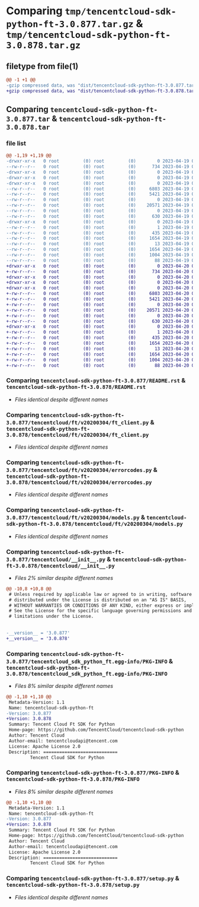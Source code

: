# Comparing `tmp/tencentcloud-sdk-python-ft-3.0.877.tar.gz` & `tmp/tencentcloud-sdk-python-ft-3.0.878.tar.gz`

## filetype from file(1)

```diff
@@ -1 +1 @@
-gzip compressed data, was "dist/tencentcloud-sdk-python-ft-3.0.877.tar", last modified: Wed Apr 19 09:17:12 2023, max compression
+gzip compressed data, was "dist/tencentcloud-sdk-python-ft-3.0.878.tar", last modified: Thu Apr 20 00:32:17 2023, max compression
```

## Comparing `tencentcloud-sdk-python-ft-3.0.877.tar` & `tencentcloud-sdk-python-ft-3.0.878.tar`

### file list

```diff
@@ -1,19 +1,19 @@
-drwxr-xr-x   0 root         (0) root         (0)        0 2023-04-19 09:17:12.000000 tencentcloud-sdk-python-ft-3.0.877/
--rw-r--r--   0 root         (0) root         (0)      734 2023-04-19 09:17:12.000000 tencentcloud-sdk-python-ft-3.0.877/README.rst
-drwxr-xr-x   0 root         (0) root         (0)        0 2023-04-19 09:17:12.000000 tencentcloud-sdk-python-ft-3.0.877/tencentcloud/
-drwxr-xr-x   0 root         (0) root         (0)        0 2023-04-19 09:17:12.000000 tencentcloud-sdk-python-ft-3.0.877/tencentcloud/ft/
-drwxr-xr-x   0 root         (0) root         (0)        0 2023-04-19 09:17:12.000000 tencentcloud-sdk-python-ft-3.0.877/tencentcloud/ft/v20200304/
--rw-r--r--   0 root         (0) root         (0)     6803 2023-04-19 09:17:12.000000 tencentcloud-sdk-python-ft-3.0.877/tencentcloud/ft/v20200304/ft_client.py
--rw-r--r--   0 root         (0) root         (0)     5421 2023-04-19 09:17:12.000000 tencentcloud-sdk-python-ft-3.0.877/tencentcloud/ft/v20200304/errorcodes.py
--rw-r--r--   0 root         (0) root         (0)        0 2023-04-19 09:17:12.000000 tencentcloud-sdk-python-ft-3.0.877/tencentcloud/ft/v20200304/__init__.py
--rw-r--r--   0 root         (0) root         (0)    20571 2023-04-19 09:17:12.000000 tencentcloud-sdk-python-ft-3.0.877/tencentcloud/ft/v20200304/models.py
--rw-r--r--   0 root         (0) root         (0)        0 2023-04-19 09:17:12.000000 tencentcloud-sdk-python-ft-3.0.877/tencentcloud/ft/__init__.py
--rw-r--r--   0 root         (0) root         (0)      630 2023-04-19 09:17:12.000000 tencentcloud-sdk-python-ft-3.0.877/tencentcloud/__init__.py
-drwxr-xr-x   0 root         (0) root         (0)        0 2023-04-19 09:17:12.000000 tencentcloud-sdk-python-ft-3.0.877/tencentcloud_sdk_python_ft.egg-info/
--rw-r--r--   0 root         (0) root         (0)        1 2023-04-19 09:17:12.000000 tencentcloud-sdk-python-ft-3.0.877/tencentcloud_sdk_python_ft.egg-info/dependency_links.txt
--rw-r--r--   0 root         (0) root         (0)      435 2023-04-19 09:17:12.000000 tencentcloud-sdk-python-ft-3.0.877/tencentcloud_sdk_python_ft.egg-info/SOURCES.txt
--rw-r--r--   0 root         (0) root         (0)     1654 2023-04-19 09:17:12.000000 tencentcloud-sdk-python-ft-3.0.877/tencentcloud_sdk_python_ft.egg-info/PKG-INFO
--rw-r--r--   0 root         (0) root         (0)       13 2023-04-19 09:17:12.000000 tencentcloud-sdk-python-ft-3.0.877/tencentcloud_sdk_python_ft.egg-info/top_level.txt
--rw-r--r--   0 root         (0) root         (0)     1654 2023-04-19 09:17:12.000000 tencentcloud-sdk-python-ft-3.0.877/PKG-INFO
--rw-r--r--   0 root         (0) root         (0)     1004 2023-04-19 09:17:12.000000 tencentcloud-sdk-python-ft-3.0.877/setup.py
--rw-r--r--   0 root         (0) root         (0)       88 2023-04-19 09:17:12.000000 tencentcloud-sdk-python-ft-3.0.877/setup.cfg
+drwxr-xr-x   0 root         (0) root         (0)        0 2023-04-20 00:32:17.000000 tencentcloud-sdk-python-ft-3.0.878/
+-rw-r--r--   0 root         (0) root         (0)      734 2023-04-20 00:32:17.000000 tencentcloud-sdk-python-ft-3.0.878/README.rst
+drwxr-xr-x   0 root         (0) root         (0)        0 2023-04-20 00:32:17.000000 tencentcloud-sdk-python-ft-3.0.878/tencentcloud/
+drwxr-xr-x   0 root         (0) root         (0)        0 2023-04-20 00:32:17.000000 tencentcloud-sdk-python-ft-3.0.878/tencentcloud/ft/
+drwxr-xr-x   0 root         (0) root         (0)        0 2023-04-20 00:32:17.000000 tencentcloud-sdk-python-ft-3.0.878/tencentcloud/ft/v20200304/
+-rw-r--r--   0 root         (0) root         (0)     6803 2023-04-20 00:32:17.000000 tencentcloud-sdk-python-ft-3.0.878/tencentcloud/ft/v20200304/ft_client.py
+-rw-r--r--   0 root         (0) root         (0)     5421 2023-04-20 00:32:17.000000 tencentcloud-sdk-python-ft-3.0.878/tencentcloud/ft/v20200304/errorcodes.py
+-rw-r--r--   0 root         (0) root         (0)        0 2023-04-20 00:32:17.000000 tencentcloud-sdk-python-ft-3.0.878/tencentcloud/ft/v20200304/__init__.py
+-rw-r--r--   0 root         (0) root         (0)    20571 2023-04-20 00:32:17.000000 tencentcloud-sdk-python-ft-3.0.878/tencentcloud/ft/v20200304/models.py
+-rw-r--r--   0 root         (0) root         (0)        0 2023-04-20 00:32:17.000000 tencentcloud-sdk-python-ft-3.0.878/tencentcloud/ft/__init__.py
+-rw-r--r--   0 root         (0) root         (0)      630 2023-04-20 00:32:17.000000 tencentcloud-sdk-python-ft-3.0.878/tencentcloud/__init__.py
+drwxr-xr-x   0 root         (0) root         (0)        0 2023-04-20 00:32:17.000000 tencentcloud-sdk-python-ft-3.0.878/tencentcloud_sdk_python_ft.egg-info/
+-rw-r--r--   0 root         (0) root         (0)        1 2023-04-20 00:32:17.000000 tencentcloud-sdk-python-ft-3.0.878/tencentcloud_sdk_python_ft.egg-info/dependency_links.txt
+-rw-r--r--   0 root         (0) root         (0)      435 2023-04-20 00:32:17.000000 tencentcloud-sdk-python-ft-3.0.878/tencentcloud_sdk_python_ft.egg-info/SOURCES.txt
+-rw-r--r--   0 root         (0) root         (0)     1654 2023-04-20 00:32:17.000000 tencentcloud-sdk-python-ft-3.0.878/tencentcloud_sdk_python_ft.egg-info/PKG-INFO
+-rw-r--r--   0 root         (0) root         (0)       13 2023-04-20 00:32:17.000000 tencentcloud-sdk-python-ft-3.0.878/tencentcloud_sdk_python_ft.egg-info/top_level.txt
+-rw-r--r--   0 root         (0) root         (0)     1654 2023-04-20 00:32:17.000000 tencentcloud-sdk-python-ft-3.0.878/PKG-INFO
+-rw-r--r--   0 root         (0) root         (0)     1004 2023-04-20 00:32:17.000000 tencentcloud-sdk-python-ft-3.0.878/setup.py
+-rw-r--r--   0 root         (0) root         (0)       88 2023-04-20 00:32:17.000000 tencentcloud-sdk-python-ft-3.0.878/setup.cfg
```

### Comparing `tencentcloud-sdk-python-ft-3.0.877/README.rst` & `tencentcloud-sdk-python-ft-3.0.878/README.rst`

 * *Files identical despite different names*

### Comparing `tencentcloud-sdk-python-ft-3.0.877/tencentcloud/ft/v20200304/ft_client.py` & `tencentcloud-sdk-python-ft-3.0.878/tencentcloud/ft/v20200304/ft_client.py`

 * *Files identical despite different names*

### Comparing `tencentcloud-sdk-python-ft-3.0.877/tencentcloud/ft/v20200304/errorcodes.py` & `tencentcloud-sdk-python-ft-3.0.878/tencentcloud/ft/v20200304/errorcodes.py`

 * *Files identical despite different names*

### Comparing `tencentcloud-sdk-python-ft-3.0.877/tencentcloud/ft/v20200304/models.py` & `tencentcloud-sdk-python-ft-3.0.878/tencentcloud/ft/v20200304/models.py`

 * *Files identical despite different names*

### Comparing `tencentcloud-sdk-python-ft-3.0.877/tencentcloud/__init__.py` & `tencentcloud-sdk-python-ft-3.0.878/tencentcloud/__init__.py`

 * *Files 2% similar despite different names*

```diff
@@ -10,8 +10,8 @@
 # Unless required by applicable law or agreed to in writing, software
 # distributed under the License is distributed on an "AS IS" BASIS,
 # WITHOUT WARRANTIES OR CONDITIONS OF ANY KIND, either express or implied.
 # See the License for the specific language governing permissions and
 # limitations under the License.
 
 
-__version__ = '3.0.877'
+__version__ = '3.0.878'
```

### Comparing `tencentcloud-sdk-python-ft-3.0.877/tencentcloud_sdk_python_ft.egg-info/PKG-INFO` & `tencentcloud-sdk-python-ft-3.0.878/tencentcloud_sdk_python_ft.egg-info/PKG-INFO`

 * *Files 8% similar despite different names*

```diff
@@ -1,10 +1,10 @@
 Metadata-Version: 1.1
 Name: tencentcloud-sdk-python-ft
-Version: 3.0.877
+Version: 3.0.878
 Summary: Tencent Cloud Ft SDK for Python
 Home-page: https://github.com/TencentCloud/tencentcloud-sdk-python
 Author: Tencent Cloud
 Author-email: tencentcloudapi@tencent.com
 License: Apache License 2.0
 Description: ============================
         Tencent Cloud SDK for Python
```

### Comparing `tencentcloud-sdk-python-ft-3.0.877/PKG-INFO` & `tencentcloud-sdk-python-ft-3.0.878/PKG-INFO`

 * *Files 8% similar despite different names*

```diff
@@ -1,10 +1,10 @@
 Metadata-Version: 1.1
 Name: tencentcloud-sdk-python-ft
-Version: 3.0.877
+Version: 3.0.878
 Summary: Tencent Cloud Ft SDK for Python
 Home-page: https://github.com/TencentCloud/tencentcloud-sdk-python
 Author: Tencent Cloud
 Author-email: tencentcloudapi@tencent.com
 License: Apache License 2.0
 Description: ============================
         Tencent Cloud SDK for Python
```

### Comparing `tencentcloud-sdk-python-ft-3.0.877/setup.py` & `tencentcloud-sdk-python-ft-3.0.878/setup.py`

 * *Files identical despite different names*

